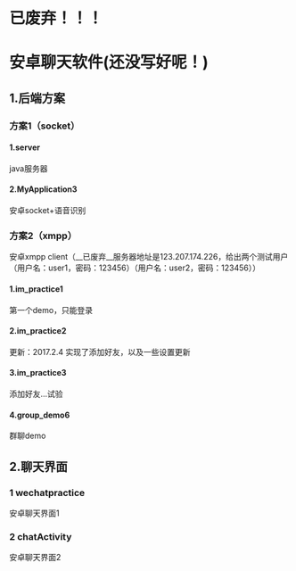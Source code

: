 
# 已废弃！！！
# 安卓聊天软件(还没写好呢！)
## 1.后端方案
### 方案1（socket）
#### 1.server
java服务器

#### 2.MyApplication3

安卓socket+语音识别

### 方案2（xmpp）

安卓xmpp client（__已废弃__服务器地址是123.207.174.226，给出两个测试用户（用户名：user1，密码：123456）（用户名：user2，密码：123456））

#### 1.im_practice1

第一个demo，只能登录

#### 2.im_practice2

更新：2017.2.4
实现了添加好友，以及一些设置更新

#### 3.im_practice3

添加好友...试验

#### 4.group_demo6

群聊demo

## 2.聊天界面
### 1 wechatpractice

安卓聊天界面1

### 2 chatActivity

安卓聊天界面2
